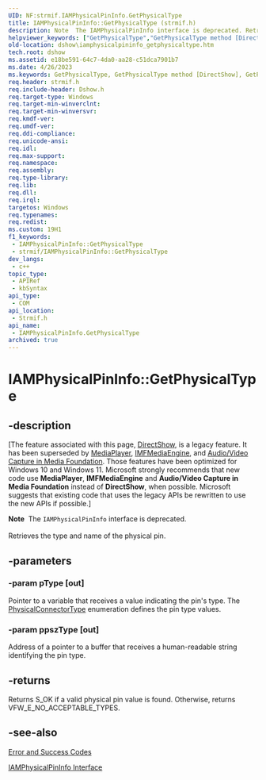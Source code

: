 ```yaml
---
UID: NF:strmif.IAMPhysicalPinInfo.GetPhysicalType
title: IAMPhysicalPinInfo::GetPhysicalType (strmif.h)
description: Note  The IAMPhysicalPinInfo interface is deprecated. Retrieves the type and name of the physical pin.
helpviewer_keywords: ["GetPhysicalType","GetPhysicalType method [DirectShow]","GetPhysicalType method [DirectShow]","IAMPhysicalPinInfo interface","IAMPhysicalPinInfo interface [DirectShow]","GetPhysicalType method","IAMPhysicalPinInfo.GetPhysicalType","IAMPhysicalPinInfo::GetPhysicalType","IAMPhysicalPinInfoGetPhysicalType","dshow.iamphysicalpininfo_getphysicaltype","strmif/IAMPhysicalPinInfo::GetPhysicalType"]
old-location: dshow\iamphysicalpininfo_getphysicaltype.htm
tech.root: dshow
ms.assetid: e18be591-64c7-4da0-aa28-c51dca7901b7
ms.date: 4/26/2023
ms.keywords: GetPhysicalType, GetPhysicalType method [DirectShow], GetPhysicalType method [DirectShow],IAMPhysicalPinInfo interface, IAMPhysicalPinInfo interface [DirectShow],GetPhysicalType method, IAMPhysicalPinInfo.GetPhysicalType, IAMPhysicalPinInfo::GetPhysicalType, IAMPhysicalPinInfoGetPhysicalType, dshow.iamphysicalpininfo_getphysicaltype, strmif/IAMPhysicalPinInfo::GetPhysicalType
req.header: strmif.h
req.include-header: Dshow.h
req.target-type: Windows
req.target-min-winverclnt: 
req.target-min-winversvr: 
req.kmdf-ver: 
req.umdf-ver: 
req.ddi-compliance: 
req.unicode-ansi: 
req.idl: 
req.max-support: 
req.namespace: 
req.assembly: 
req.type-library: 
req.lib: 
req.dll: 
req.irql: 
targetos: Windows
req.typenames: 
req.redist: 
ms.custom: 19H1
f1_keywords:
 - IAMPhysicalPinInfo::GetPhysicalType
 - strmif/IAMPhysicalPinInfo::GetPhysicalType
dev_langs:
 - c++
topic_type:
 - APIRef
 - kbSyntax
api_type:
 - COM
api_location:
 - Strmif.h
api_name:
 - IAMPhysicalPinInfo.GetPhysicalType
archived: true
---
```


# IAMPhysicalPinInfo::GetPhysicalType


## -description

\[The feature associated with this page, [DirectShow](/windows/win32/directshow/directshow), is a legacy feature. It has been superseded by [MediaPlayer](/uwp/api/Windows.Media.Playback.MediaPlayer), [IMFMediaEngine](/windows/win32/api/mfmediaengine/nn-mfmediaengine-imfmediaengine), and [Audio/Video Capture in Media Foundation](/windows/win32/medfound/audio-video-capture-in-media-foundation). Those features have been optimized for Windows 10 and Windows 11. Microsoft strongly recommends that new code use **MediaPlayer**, **IMFMediaEngine** and **Audio/Video Capture in Media Foundation** instead of **DirectShow**, when possible. Microsoft suggests that existing code that uses the legacy APIs be rewritten to use the new APIs if possible.\]

<div class="alert"><b>Note</b>  The <code>IAMPhysicalPinInfo</code> interface is deprecated.</div>
<div> </div>
Retrieves the type and name of the physical pin.

## -parameters

### -param pType [out]

Pointer to a variable that receives a value indicating the pin's type. The [PhysicalConnectorType](/windows/desktop/api/strmif/ne-strmif-physicalconnectortype) enumeration defines the pin type values.

### -param ppszType [out]

Address of a pointer to a buffer that receives a human-readable string identifying the pin type.

## -returns

Returns S_OK if a valid physical pin value is found. Otherwise, returns VFW_E_NO_ACCEPTABLE_TYPES.

## -see-also

<a href="/windows/desktop/DirectShow/error-and-success-codes">Error and Success Codes</a>



<a href="/windows/desktop/api/strmif/nn-strmif-iamphysicalpininfo">IAMPhysicalPinInfo Interface</a>